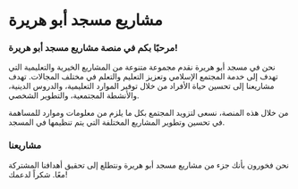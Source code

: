 # مشاريع مسجد أبو هريرة
### مرحبًا بكم في منصة مشاريع مسجد أبو هريرة! 
نحن في مسجد أبو هريرة نقدم مجموعة متنوعة من المشاريع الخيرية والتعليمية التي تهدف إلى خدمة المجتمع الإسلامي وتعزيز التعليم والتعلم في مختلف المجالات. تهدف مشاريعنا إلى تحسين حياة الأفراد من خلال توفير الموارد التعليمية، والدروس الدينية، والأنشطة المجتمعية، والتطوير الشخصي.

من خلال هذه المنصة، نسعى لتزويد المجتمع بكل ما يلزم من معلومات وموارد للمساهمة في تحسين وتطوير المشاريع المختلفة التي يتم تنظيمها في المسجد.

### مشاريعنا
نحن فخورون بأنك جزء من مشاريع مسجد أبو هريرة ونتطلع إلى تحقيق أهدافنا المشتركة معًا. شكراً لدعمك!
